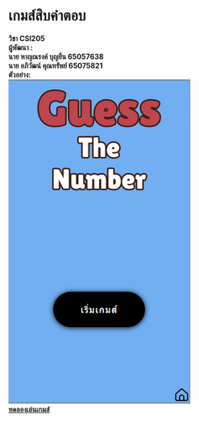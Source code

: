 <h1>เกมส์สิบคำตอบ</h1>
<b> วิชา CSI205 <b><br>
<b>ผู้พัฒนา :<br> นาย หาญณรงค์ บุญยืน 65057638 <br>
นาย อภิวัฒน์ คุณทรัพย์ 65075821<br>
<b>ตัวอย่าง:</b><br>
<img src ='./document/sample.png' alt='sample'>
<a href='https://Kubaing.github.io/TenAnswers/Tenanswer.html'>
<br>ทดลองเล่นเกมส์